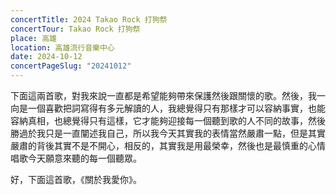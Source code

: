 ```yaml
---
concertTitle: 2024 Takao Rock 打狗祭
concertTour: Takao Rock 打狗祭
place: 高雄
location: 高雄流行音樂中心
date: 2024-10-12
concertPageSlug: "20241012"
---
```

下面這兩首歌，對我來說一直都是希望能夠帶來保護然後跟關懷的歌。然後，我一向是一個喜歡把詞寫得有多元解讀的人，我總覺得只有那樣才可以容納事實，也能容納真相，也總覺得只有這樣，它才能夠迎接每一個聽到歌的人不同的故事，然後勝過於我只是一直闡述我自己，所以我今天其實我的表情當然嚴肅一點，但是其實嚴肅的背後其實不是不開心，相反的，其實我是用最榮幸，然後也是最慎重的心情唱歌今天願意來聽的每一個聽眾。

好，下面這首歌，《關於我愛你》。
